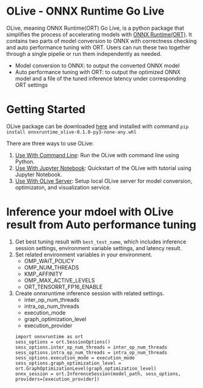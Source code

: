 # OLive - ONNX Runtime Go Live
OLive, meaning ONNX Runtime(ORT) Go Live, is a python package that simplifies the process of accelerating models with [ONNX Runtime(ORT)](https://github.com/microsoft/onnxruntime). It contains two parts of model conversion to ONNX with correctness checking and auto performance tuning with ORT. Users can run these two together through a single pipelie or run them independently as needed.
* Model conversion to ONNX: to output the converted ONNX model
* Auto performance tuning with ORT: to output the optimized ONNX model and a file of the tuned inference latency under corresponding ORT settings 

# Getting Started
OLive package can be downloaded [here](https://olivewheels.blob.core.windows.net/repo/onnxruntime_olive-0.1.0-py3-none-any.whl) and installed with command `pip install onnxruntime_olive-0.1.0-py3-none-any.whl`

There are three ways to use OLive:
1. [Use With Command Line](./cmd-example/readme.md): Run the OLive with command line using Python. 
2. [Use With Jupyter Notebook](./notebook-tutorial): Quickstart of the OLive with tutorial using Jupyter Notebook. 
3. [Use With OLive Server](./server-example/readme.md): Setup local OLive server for model conversion, optimizaton, and visualization service.

# Inference your mdoel with OLive result from Auto performance tuning 
1. Get best tuning result with `best_test_name`, which includes inference session settings, environment variable settings, and latency result. 
2. Set related environment variables in your environment.
    * OMP_WAIT_POLICY
    * OMP_NUM_THREADS
    * KMP_AFFINITY
    * OMP_MAX_ACTIVE_LEVELS
    * ORT_TENSORRT_FP16_ENABLE
3. Create onnxruntime inference session with related settings.
    * inter_op_num_threads
    * intra_op_num_threads
    * execution_mode
    * graph_optimization_level
    * execution_provider
    ```
   import onnxruntime as ort
   sess_options = ort.SessionOptions()
   sess_options.inter_op_num_threads = inter_op_num_threads
   sess_options.intra_op_num_threads = intra_op_num_threads
   sess_options.execution_mode = execution_mode
   sess_options.graph_optimization_level = ort.GraphOptimizationLevel(graph_optimization_level)
   onnx_session = ort.InferenceSession(model_path, sess_options, providers=[execution_provider])
    ```
   
   
